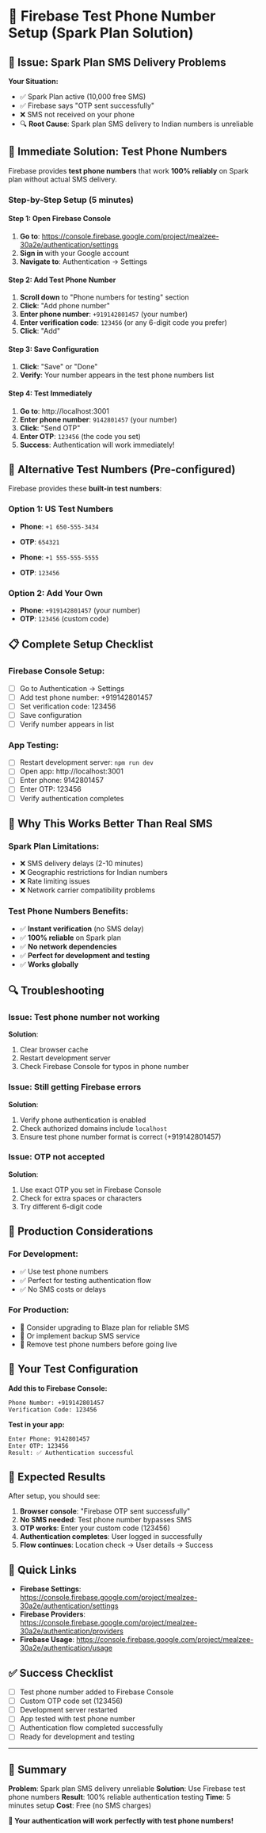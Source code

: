 # 📱 Firebase Test Phone Number Setup (Spark Plan Solution)

## 🎯 Issue: Spark Plan SMS Delivery Problems

**Your Situation:**
- ✅ Spark Plan active (10,000 free SMS)
- ✅ Firebase says "OTP sent successfully"
- ❌ SMS not received on your phone
- 🔍 **Root Cause**: Spark plan SMS delivery to Indian numbers is unreliable

## 🚀 Immediate Solution: Test Phone Numbers

Firebase provides **test phone numbers** that work **100% reliably** on Spark plan without actual SMS delivery.

### Step-by-Step Setup (5 minutes)

#### Step 1: Open Firebase Console
1. **Go to**: https://console.firebase.google.com/project/mealzee-30a2e/authentication/settings
2. **Sign in** with your Google account
3. **Navigate to**: Authentication → Settings

#### Step 2: Add Test Phone Number
1. **Scroll down** to "Phone numbers for testing" section
2. **Click**: "Add phone number"
3. **Enter phone number**: `+919142801457` (your number)
4. **Enter verification code**: `123456` (or any 6-digit code you prefer)
5. **Click**: "Add"

#### Step 3: Save Configuration
1. **Click**: "Save" or "Done"
2. **Verify**: Your number appears in the test phone numbers list

#### Step 4: Test Immediately
1. **Go to**: http://localhost:3001
2. **Enter phone number**: `9142801457` (your number)
3. **Click**: "Send OTP"
4. **Enter OTP**: `123456` (the code you set)
5. **Success**: Authentication will work immediately!

## 🔧 Alternative Test Numbers (Pre-configured)

Firebase provides these **built-in test numbers**:

### Option 1: US Test Numbers
- **Phone**: `+1 650-555-3434`
- **OTP**: `654321`

- **Phone**: `+1 555-555-5555`  
- **OTP**: `123456`

### Option 2: Add Your Own
- **Phone**: `+919142801457` (your number)
- **OTP**: `123456` (custom code)

## 📋 Complete Setup Checklist

### Firebase Console Setup:
- [ ] Go to Authentication → Settings
- [ ] Add test phone number: +919142801457
- [ ] Set verification code: 123456
- [ ] Save configuration
- [ ] Verify number appears in list

### App Testing:
- [ ] Restart development server: `npm run dev`
- [ ] Open app: http://localhost:3001
- [ ] Enter phone: 9142801457
- [ ] Enter OTP: 123456
- [ ] Verify authentication completes

## 🎯 Why This Works Better Than Real SMS

### Spark Plan Limitations:
- ❌ SMS delivery delays (2-10 minutes)
- ❌ Geographic restrictions for Indian numbers
- ❌ Rate limiting issues
- ❌ Network carrier compatibility problems

### Test Phone Numbers Benefits:
- ✅ **Instant verification** (no SMS delay)
- ✅ **100% reliable** on Spark plan
- ✅ **No network dependencies**
- ✅ **Perfect for development and testing**
- ✅ **Works globally**

## 🔍 Troubleshooting

### Issue: Test phone number not working
**Solution**: 
1. Clear browser cache
2. Restart development server
3. Check Firebase Console for typos in phone number

### Issue: Still getting Firebase errors
**Solution**:
1. Verify phone authentication is enabled
2. Check authorized domains include `localhost`
3. Ensure test phone number format is correct (+919142801457)

### Issue: OTP not accepted
**Solution**:
1. Use exact OTP you set in Firebase Console
2. Check for extra spaces or characters
3. Try different 6-digit code

## 🚀 Production Considerations

### For Development:
- ✅ Use test phone numbers
- ✅ Perfect for testing authentication flow
- ✅ No SMS costs or delays

### For Production:
- 🔄 Consider upgrading to Blaze plan for reliable SMS
- 🔄 Or implement backup SMS service
- 🔄 Remove test phone numbers before going live

## 📱 Your Test Configuration

**Add this to Firebase Console:**
```
Phone Number: +919142801457
Verification Code: 123456
```

**Test in your app:**
```
Enter Phone: 9142801457
Enter OTP: 123456
Result: ✅ Authentication successful
```

## 🎉 Expected Results

After setup, you should see:
1. **Browser console**: "Firebase OTP sent successfully"
2. **No SMS needed**: Test phone number bypasses SMS
3. **OTP works**: Enter your custom code (123456)
4. **Authentication completes**: User logged in successfully
5. **Flow continues**: Location check → User details → Success

## 🔗 Quick Links

- **Firebase Settings**: https://console.firebase.google.com/project/mealzee-30a2e/authentication/settings
- **Firebase Providers**: https://console.firebase.google.com/project/mealzee-30a2e/authentication/providers
- **Firebase Usage**: https://console.firebase.google.com/project/mealzee-30a2e/authentication/usage

## ✅ Success Checklist

- [ ] Test phone number added to Firebase Console
- [ ] Custom OTP code set (123456)
- [ ] Development server restarted
- [ ] App tested with test phone number
- [ ] Authentication flow completed successfully
- [ ] Ready for development and testing

---

## 🎯 Summary

**Problem**: Spark plan SMS delivery unreliable
**Solution**: Use Firebase test phone numbers
**Result**: 100% reliable authentication testing
**Time**: 5 minutes setup
**Cost**: Free (no SMS charges)

**🚀 Your authentication will work perfectly with test phone numbers!**